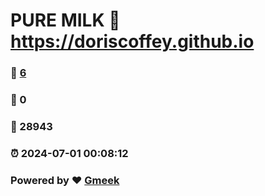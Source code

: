 # PURE MILK :link: https://doriscoffey.github.io 
### :page_facing_up: [6](https://doriscoffey.github.io/tag.html) 
### :speech_balloon: 0 
### :hibiscus: 28943 
### :alarm_clock: 2024-07-01 00:08:12 
### Powered by :heart: [Gmeek](https://github.com/Meekdai/Gmeek)
